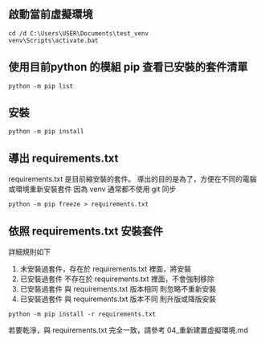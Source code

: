 
## 啟動當前虛擬環境
```
cd /d C:\Users\USER\Documents\test_venv
venv\Scripts\activate.bat
```

## 使用目前python 的模組 pip 查看已安裝的套件清單
```
python -m pip list
```

## 安裝
```
python -m pip install 
```

## 導出 requirements.txt

requirements.txt 是目前縮安裝的套件。
導出的目的是為了，方便在不同的電腦或環境重新安裝套件
因為 venv 通常都不使用 git 同步

```
python -m pip freeze > requirements.txt
```

## 依照 requirements.txt 安裝套件

詳細規則如下

1. 未安裝過套件，存在於 requirements.txt 裡面，將安裝
2. 已安裝過套件 不存在於 requirements.txt 裡面，不會強制移除
3. 已安裝過套件 與 requirements.txt 版本相同 則忽略不重新安裝
4. 已安裝過套件 與 requirements.txt 版本不同 則升版或降版安裝

```
python -m pip install -r requirements.txt
```

若要乾淨，與 requirements.txt 完全一致，請參考 04_重新建置虛擬環境.md
